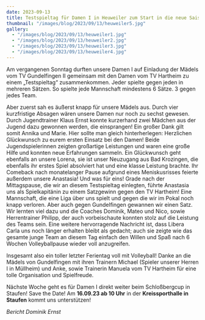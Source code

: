 ```yaml
---
date: 2023-09-13
title: Testspieltag für Damen I in Heuweiler zum Start in die neue Saison 2023/2024
thumbnail: "/images/blog/2023/09/13/heuweiler5.jpg"
gallery:
  - "/images/blog/2023/09/13/heuweiler1.jpg"
  - "/images/blog/2023/09/13/heuweiler2.jpg"
  - "/images/blog/2023/09/13/heuweiler3.jpg"
  - "/images/blog/2023/09/13/heuweiler4.jpg"
---
```


Am vergangenen Sonntag durften unsere Damen I auf Einladung der Mädels vom TV Gundelfingen II gemeinsam mit den Damen vom TV Hartheim zu einem „Testspieltag“ zusammenkommen. Jeder spielte gegen jeden in mehreren Sätzen. So spielte jede Mannschaft mindestens 6 Sätze. 3 gegen jedes Team.

Aber zuerst sah es äußerst knapp für unsere Mädels aus. Durch vier kurzfristige Absagen wären unsere Damen nur noch zu sechst gewesen. Durch Jugendtrainer Klaus Ernst konnte kurzerhand zwei Mädchen aus der Jugend dazu gewonnen werden, die einsprangen! Ein großer Dank gilt somit Annika und Marie. Hier sollte man gleich hinterherlegen: Herzlichen Glückwunsch zu eurem ersten Einsatz bei den Damen! Beide Jugendspielerinnen zeigten großartige Leistungen und waren eine große Hilfe und konnten neue Erfahrungen sammeln. Ein Glückwunsch geht ebenfalls an unsere Lorena, sie ist unser Neuzugang aus Bad Krozingen, die ebenfalls ihr erstes Spiel absolviert hat und eine klasse Leistung brachte. Ihr Comeback nach monatelanger Pause aufgrund eines Meniskusrisses feierte außerdem unsere Anastasia! Und was für eins! Grade nach der Mittagspause, die wir an diesem Testspieltag einlegten, führte Anastasia uns als Spielkapitänin zu einem Satzgewinn gegen den TV Hartheim! Eine Mannschaft, die eine Liga über uns spielt und gegen die wir im Pokal noch knapp verloren. Aber auch gegen Gundelfingen gewannen wir einen Satz. Wir lernten viel dazu und die Coaches Dominik, Mateo und Nico, sowie Herrentrainer Philipp, der auch vorbeischaute konnten stolz auf die Leistung des Teams sein. Eine weitere hervorragende Nachricht ist, dass Libera Carla uns noch länger erhalten bleibt als gedacht; auch sie zeigte wie das gesamte junge Team an diesem Tag einfach den Willen und Spaß nach 6 Wochen Volleyballpause wieder voll anzugreifen.

Insgesamt also ein toller letzter Ferientag voll mit Volleyball! Danke an die Mädels von Gundelfingen mit ihren Trainern Michael (Spieler unserer Herren I in Müllheim) und Anke, sowie Trainerin Manuela vom TV Hartheim für eine tolle Organisation und Spielfreude.

Nächste Woche geht es für Damen I direkt weiter beim Schloßbergcup in Staufen! Save the Date! Am **16.09.23 ab 10 Uhr** in der **Kreissporthalle in Staufen** kommt uns unterstützen!

_Bericht Dominik Ernst_
